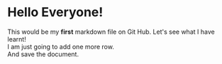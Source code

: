# Hello Everyone!
This would be my **first** markdown file on Git Hub. 
Let's see what I have learnt!  
I am just going to add one more row.  
And save the document.
